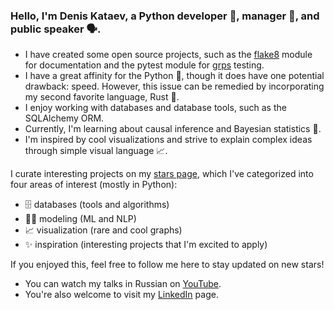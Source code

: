 ### Hello, I'm Denis Kataev, a Python developer 🐍, manager 🎯, and public speaker 🗣️. 

- I have created some open source projects, such as the [flake8](https://github.com/flake8-docs/flake8-rst) module for documentation and the pytest module for [grps](https://github.com/kataev/pytest-grpc) testing. 
- I have a great affinity for the Python 🐍, though it does have one potential drawback: speed. However, this issue can be remedied by incorporating my second favorite language, Rust 🦀.
- I enjoy working with databases and database tools, such as the SQLAlchemy ORM. 
- Currently, I'm learning about causal inference and Bayesian statistics 🎲. 
- I'm inspired by cool visualizations and strive to explain complex ideas through simple visual language 📈. 

I curate interesting projects on my [stars page](https://github.com/kataev?tab=stars), which I've categorized into four areas of interest (mostly in Python):
- 🗄 databases (tools and algorithms)
- 🙆‍♂️ modeling (ML and NLP)
- 📈 visualization (rare and cool graphs)
- ✨ inspiration (interesting projects that I'm excited to apply)

If you enjoyed this, feel free to follow me here to stay updated on new stars!
- You can watch my talks in Russian on [YouTube](https://www.youtube.com/playlist?list=PL_blwmWQZXPL0YRH5xDPrOtYJ4qiU2ASb). 
- You're also welcome to visit my [LinkedIn](https://www.linkedin.com/in/denis-a-kataev/) page.
